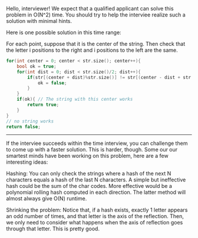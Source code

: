 Hello, interviewer! We expect that a qualified applicant can solve this problem
in O(N^2) time. You should try to help the interviee realize such a solution with
minimal hints.

Here is one possible solution in this time range:

For each point, suppose that it is the center of the string. Then check that the
letter i positions to the right and i positions to the left are the same. 

```c++
for(int center = 0; center < str.size(); center++){
    bool ok = true;
    for(int dist = 0; dist < str.size()/2; dist++){
        if(str[(center + dist)%str.size()] != str[(center - dist + str.size())%str.size()]){
            ok = false;
        }
    }
    if(ok){ // The string with this center works
        return true;    
    }
}
// no string works
return false;
```

-----------------------------------

If the interviee succeeds within the time interview, you can challenge them to come up with a faster
solution. This is harder, though. Some our our smartest minds have been working on this problem, here
are a few interesting ideas:

Hashing: You can only check the strings where a hash of the next N characters equals a hash of the last N characters. A simple
but ineffective hash could be the sum of the char codes. More effective would be a polynomial rolling hash computed in each direction. The
latter method will almost always give O(N) runtime.

Shrinking the problem: Notice that, if a hash exists, exactly 1 letter appears an odd number of times, and that letter is the axis
of the reflection. Then, we only need to consider what happens when the axis of reflection goes through that letter. This is pretty good.


